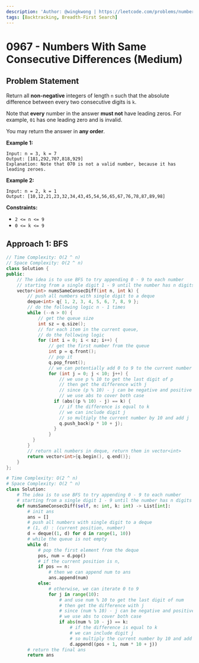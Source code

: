 ```yaml
---
description: 'Author: @wingkwong | https://leetcode.com/problems/numbers-with-same-consecutive-differences/'
tags: [Backtracking, Breadth-First Search]
---
```


# 0967 - Numbers With Same Consecutive Differences (Medium) 

## Problem Statement

Return all **non-negative** integers of length `n` such that the absolute difference between every two consecutive digits is `k`.

Note that **every** number in the answer **must not** have leading zeros. For example, `01` has one leading zero and is invalid.

You may return the answer in **any order**.

**Example 1:**

```
Input: n = 3, k = 7
Output: [181,292,707,818,929]
Explanation: Note that 070 is not a valid number, because it has leading zeroes.
```

**Example 2:**

```
Input: n = 2, k = 1
Output: [10,12,21,23,32,34,43,45,54,56,65,67,76,78,87,89,98]
```

**Constraints:**

- `2 <= n <= 9`
- `0 <= k <= 9`

## Approach 1: BFS

<SolutionAuthor name="@wingkwong"/>

```cpp
// Time Complexity: O(2 ^ n)
// Space Complexity: O(2 ^ n)
class Solution {
public:
    // The idea is to use BFS to try appending 0 - 9 to each number 
    // starting from a single digit 1 - 9 until the number has n digits
    vector<int> numsSameConsecDiff(int n, int k) {
        // push all numbers with single digit to a deque
        deque<int> q{ 1, 2, 3, 4, 5, 6, 7, 8, 9 };
        // do the following logic n - 1 times
        while (--n > 0) {
            // get the queue size
            int sz = q.size();
            // for each item in the current queue,
            // do the following logic
            for (int i = 0; i < sz; i++) {
                // get the first number from the queue
                int p = q.front();
                // pop it
                q.pop_front();
                // we can potentially add 0 to 9 to the current number p
                for (int j = 0; j < 10; j++) {
                    // we use p % 10 to get the last digit of p
                    // then get the difference with j
                    // since (p % 10) - j can be negative and positive
                    // we use abs to cover both case
                  if (abs((p % 10) - j) == k) {
                    // if the difference is equal to k
                    // we can include digit j 
                    // so multiply the current number by 10 and add j
                    q.push_back(p * 10 + j);
                  }
                }
          }
        }
        // return all numbers in deque, return them in vector<int>
        return vector<int>{q.begin(), q.end()};
    }
};
```

<SolutionAuthor name="@wingkwong"/>

```py
# Time Complexity: O(2 ^ n)
# Space Complexity: O(2 ^ n)
class Solution:
    # The idea is to use BFS to try appending 0 - 9 to each number 
    # starting from a single digit 1 - 9 until the number has n digits
    def numsSameConsecDiff(self, n: int, k: int) -> List[int]:
        # init ans
        ans = []
        # push all numbers with single digit to a deque
        # (1, d) : (current position, number)
        d = deque((1, d) for d in range(1, 10))
        # while the queue is not empty
        while d:
            # pop the first element from the deque
            pos, num = d.pop()
            # if the current position is n, 
            if pos == n:
                # then we can append num to ans
                ans.append(num)
            else:
                # otherwise, we can iterate 0 to 9
                for j in range(10):
                    # and use num % 10 to get the last digit of num
                    # then get the difference with j
                    # since (num % 10) - j can be negative and positive
                    # we use abs to cover both case
                    if abs(num % 10 - j) == k:
                        # if the difference is equal to k
                        # we can include digit j 
                        # so multiply the current number by 10 and add j
                        d.append((pos + 1, num * 10 + j))
        # return the final ans
        return ans
```